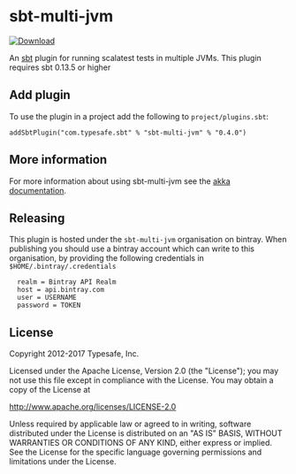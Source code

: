 # sbt-multi-jvm

[![Download](https://api.bintray.com/packages/sbt-multi-jvm/sbt-plugins/sbt-multi-jvm/images/download.svg) ](https://bintray.com/sbt-multi-jvm/sbt-plugins/sbt-multi-jvm/_latestVersion)

An [sbt] plugin for running scalatest tests in multiple JVMs. This plugin
requires sbt 0.13.5 or higher

[sbt]: http://www.scala-sbt.org


## Add plugin

To use the plugin in a project add the following to `project/plugins.sbt`:

    addSbtPlugin("com.typesafe.sbt" % "sbt-multi-jvm" % "0.4.0")


## More information

For more information about using sbt-multi-jvm see the
[akka documentation][akka-docs].

[akka-docs]: http://doc.akka.io/docs/akka/current/scala/multi-jvm-testing.html#multi-jvm-testing

## Releasing

This plugin is hosted under the `sbt-multi-jvm` organisation on bintray. When publishing you should use a bintray account which can write to this organisation, by providing the following credentials in `$HOME/.bintray/.credentials`

```
  realm = Bintray API Realm
  host = api.bintray.com
  user = USERNAME
  password = TOKEN
```

## License

Copyright 2012-2017 Typesafe, Inc.

Licensed under the Apache License, Version 2.0 (the "License"); you may not use this file except in compliance with the License. You may obtain a copy of the License at

http://www.apache.org/licenses/LICENSE-2.0

Unless required by applicable law or agreed to in writing, software distributed under the License is distributed on an "AS IS" BASIS, WITHOUT WARRANTIES OR CONDITIONS OF ANY KIND, either express or implied. See the License for the specific language governing permissions and limitations under the License.

